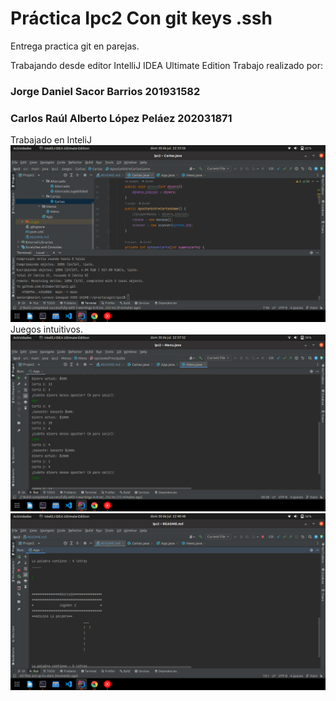# Práctica Ipc2 Con git keys .ssh
Entrega practica git en parejas. 

Trabajando desde editor IntelliJ IDEA Ultimate Edition
Trabajo realizado por:

### **Jorge Daniel Sacor Barrios 201931582**
### **Carlos Raúl Alberto López Peláez 202031871**

Trabajado en InteliJ
![img.png](img.png)
Juegos intuitivos.
![img_1.png](img_1.png)
![img_2.png](img_2.png)

